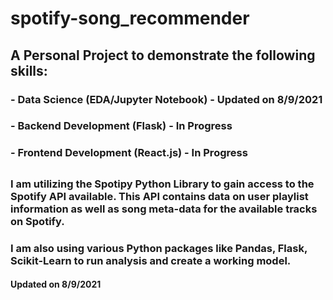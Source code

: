 # spotify-song_recommender

## A Personal Project to demonstrate the following skills:
### - Data Science (EDA/Jupyter Notebook) - Updated on 8/9/2021
### - Backend Development (Flask) - In Progress
### - Frontend Development (React.js) - In Progress
##
### I am utilizing the Spotipy Python Library to gain access to the Spotify API available. This API contains data on user playlist information as well as song meta-data for the available tracks on Spotify.
### I am also using various Python packages like Pandas, Flask, Scikit-Learn to run analysis and create a working model.

#### Updated on 8/9/2021
